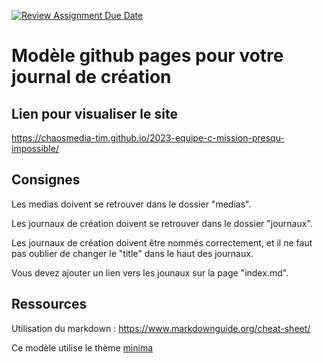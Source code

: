 [![Review Assignment Due Date](https://classroom.github.com/assets/deadline-readme-button-24ddc0f5d75046c5622901739e7c5dd533143b0c8e959d652212380cedb1ea36.svg)](https://classroom.github.com/a/iAaR6qfi)
# Modèle github pages pour votre journal de création

## Lien pour visualiser le site
https://chaosmedia-tim.github.io/2023-equipe-c-mission-presqu-impossible/


## Consignes

Les medias doivent se retrouver dans le dossier "medias".

Les journaux de création doivent se retrouver dans le dossier "journaux".

Les journaux de création doivent être nommés correctement, et il ne faut pas oublier de changer le "title" dans le haut des journaux.

Vous devez ajouter un lien vers les jounaux sur la page "index.md".


## Ressources

Utilisation du markdown : https://www.markdownguide.org/cheat-sheet/

Ce modèle utilise le thème [minima](https://github.com/jekyll/minima)
